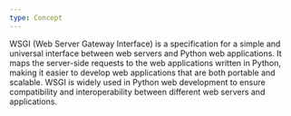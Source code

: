 ```yaml
---
type: Concept
---
```


WSGI (Web Server Gateway Interface) is a specification for a simple and universal interface between web servers and Python web applications. It maps the server-side requests to the web applications written in Python, making it easier to develop web applications that are both portable and scalable. WSGI is widely used in Python web development to ensure compatibility and interoperability between different web servers and applications.